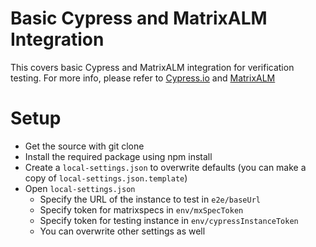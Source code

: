 # Basic Cypress and MatrixALM Integration

This covers basic Cypress and MatrixALM integration for verification testing. For more info, please refer to [Cypress.io](https://www.cypress.io/) and [MatrixALM](https://matrixreq.com/products/alm)

# Setup

-   Get the source with git clone
-   Install the required package using npm install
-   Create a `local-settings.json` to overwrite defaults (you can make a copy of `local-settings.json.template`)
-   Open `local-settings.json`
    -   Specify the URL of the instance to test in `e2e/baseUrl`
    -   Specify token for matrixspecs in `env/mxSpecToken`
    -   Specify token for testing instance in `env/cypressInstanceToken`
    -   You can overwrite other settings as well
